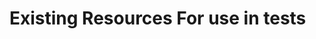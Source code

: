 # Existing Resources For use in tests

<!-- Add an example where existing resources can be passed as variables for local testing (not for use with tests) -->
